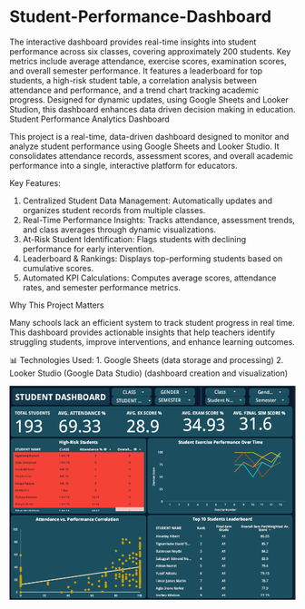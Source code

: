 # Student-Performance-Dashboard
The interactive dashboard provides real-time insights into student performance across six classes, covering approximately 200 students. Key metrics include average attendance, exercise scores, examination scores, and overall semester performance. It features a leaderboard for top students, a high-risk student table, a correlation analysis between attendance and performance, and a trend chart tracking academic progress. Designed for dynamic updates, using Google Sheets and Looker Studion, this dashboard enhances data driven decision making in education.
Student Performance Analytics Dashboard

This project is a real-time, data-driven dashboard designed to monitor and analyze student performance using Google Sheets and Looker Studio. It consolidates attendance records, assessment scores, and overall academic performance into a single, interactive platform for educators.

Key Features:

1. Centralized Student Data Management: Automatically updates and organizes student records from multiple classes.
2. Real-Time Performance Insights: Tracks attendance, assessment trends, and class averages through dynamic visualizations.
3. At-Risk Student Identification: Flags students with declining performance for early intervention.
4. Leaderboard & Rankings: Displays top-performing students based on cumulative scores.
5. Automated KPI Calculations: Computes average scores, attendance rates, and semester performance metrics.

Why This Project Matters

Many schools lack an efficient system to track student progress in real time. This dashboard provides actionable insights that help teachers identify struggling students, improve interventions, and enhance learning outcomes.

📊 Technologies Used:
	1.	Google Sheets (data storage and processing)
	2.	Looker Studio (Google Data Studio) (dashboard creation and visualization)

![Student Performance Dashboard](DASHSCREENSHOT.png)
